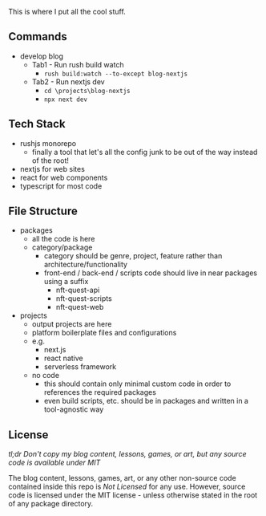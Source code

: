 This is where I put all the cool stuff.

## Commands

- develop blog
  - Tab1 - Run rush build watch
    - `rush build:watch --to-except blog-nextjs`
  - Tab2 - Run nextjs dev
    - `cd \projects\blog-nextjs`
    - `npx next dev`

## Tech Stack

- rushjs monorepo
  - finally a tool that let's all the config junk to be out of the way instead of the root!
- nextjs for web sites
- react for web components
- typescript for most code

## File Structure

- packages
  - all the code is here
  - category/package
    - category should be genre, project, feature rather than architecture/functionality
    - front-end / back-end / scripts code should live in near packages using a suffix
      - nft-quest-api
      - nft-quest-scripts
      - nft-quest-web
- projects
  - output projects are here
  - platform boilerplate files and configurations
  - e.g.
    - next.js
    - react native
    - serverless framework
  - no code
    - this should contain only minimal custom code in order to references the required packages
    - even build scripts, etc. should be in packages and written in a tool-agnostic way

## License

_tl;dr Don't copy my blog content, lessons, games, or art, but any source code is available under MIT_

The blog content, lessons, games, art, or any other non-source code contained inside this repo is _Not Licensed_ for any use. However, source code is licensed under the MIT license - unless otherwise stated in the root of any package directory.
